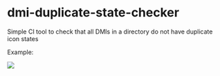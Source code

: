 # dmi-duplicate-state-checker
Simple CI tool to check that all DMIs in a directory do not have duplicate icon states

Example:

![](https://i.imgur.com/ZZt6Enq.png)
